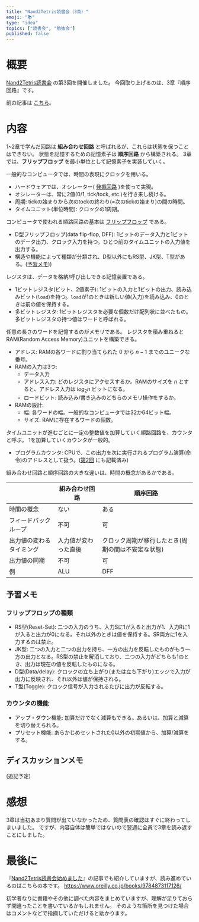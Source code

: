 ```yaml
---
title: "Nand2Tetris読書会（3章）"
emoji: "📚"
type: "idea"
topics: ["読書会", "勉強会"]
published: false
---
```


# 概要

[Nand2Tetris読書会](https://zenn.dev/tomom1_s/articles/nand2tetris-00) の第3回を開催しました。
今回取り上げるのは、3章『順序回路』です。

前の記事は [こちら](https://zenn.dev/tomom1_s/articles/nand2tetris-02)。

# 内容

1~2章で学んだ回路は **組み合わせ回路** と呼ばれるが、これらは状態を保つことはできない。
状態を記憶するための記憶素子は **順序回路** から構築される。
3章では、**フリップフロップ** を最小単位として記憶素子を実装していく。

一般的なコンピュータでは、時間の表現にクロックを用いる。
- ハードウェアでは、オシレーター( [発振回路](https://ja.wikipedia.org/wiki/発振回路) )を使って実現。
- オシレーターは、常に2値(0/1, tick/tock, etc.)を行き来し続ける。 
- 周期: tickの始まりから次のtockの終わり(=次のtickの始まり)の間の時間。
- タイムユニット(単位時間): クロックの1周期。

コンピュータで使われる順路回路の基本は [フリップフロップ](https://ja.wikipedia.org/wiki/フリップフロップ) である。
- D型フリップフロップ(data flip-flop, DFF): 1ビットのデータ入力と1ビットのデータ出力、クロック入力を持つ。ひとつ前のタイムユニットの入力値を出力する。
- 構造や機能によって種類が分類され、D型以外にもRS型、JK型、T型がある。([予習メモ](#フリップフロップの種類)))

レジスタは、データを格納/呼び出しできる記憶装置である。
- 1ビットレジスタ(ビット、2値素子): 1ビットの入力と1ビットの出力、読み込みビット(`load`)を持つ。`load`が1のときは新しい値(入力)を読み込み、0のときは前の値を保持する。
- 多ビットレジスタ: 1ビットレジスタを必要な個数だけ配列状に並べたもの。多ビットレジスタの持つ値はワードと呼ばれる。

任意の長さのワードを記憶するのがメモリである。
レジスタを積み重ねるとRAM(Random Access Memory)ユニットを構築できる。
- アドレス: RAMの各ワードに割り当てられた $0$ から $n-1$ までのユニークな番号。
- RAMの入力は3つ:
  - データ入力
  - アドレス入力: どのレジスタにアクセスするか。RAMのサイズを $n$ とすると、アドレス入力は $log{_2}{n}$ ビットになる。
  - ロードビット: 読み込み/書き込みのどちらのメモリ操作をするか。
- RAMの設計:
  - 幅: 各ワードの幅。一般的なコンピュータでは32か64ビット幅。
  - サイズ: RAMに存在するワードの個数。

タイムユニットが進むごとに一定の整数値を加算していく順路回路を、カウンタと呼ぶ。
1を加算していくカウンタが一般的。
- プログラムカウンタ: CPUで、この出力を次に実行されるプログラム演算(命令)のアドレスとして扱う。([第2回](./nand2tetris-01#インクリメンタ(1を加算)があるとなぜ便利？) にも記載済み)

組み合わせ回路と順序回路の大きな違いは、時間の概念があるかである。

|   | 組み合わせ回路 | 順序回路 |
|---|---|---|
| 時間の概念 | ない | ある |
| フィードバックループ | 不可 | 可 |
| 出力値の変わるタイミング | 入力値が変わった直後 | クロック周期が移行したとき(周期の間は不安定な状態) |
| 出力値の同期 | 不可 | 可 |
| 例 | ALU | DFF |

## 予習メモ

### フリップフロップの種類

- RS型(Reset-Set): 二つの入力のうち、入力Sに1が入ると出力が1、入力Rに1が入ると出力が0になる。それ以外のときは値を保持する。SR両方に1を入力するのは禁止。
- JK型: 二つの入力と二つの出力を持ち、一方の出力を反転したものがもう一方の出力となる。RS型の禁止を解消しており、二つの入力がどちらも1のとき、出力は現在の値を反転したものになる。
- D型(Data/delay): クロックの立ち上がり(または立ち下がり)エッジで入力が出力に反映され、それ以外は値が保持される。
- T型(Toggle): クロック信号が入力されるたびに出力が反転する。

### カウンタの機能

- アップ・ダウン機能: 加算だけでなく減算もできる。あるいは、加算と減算を切り替えられる。
- プリセット機能: あらかじめセットされた0以外の初期値から、加算/減算をする。

## ディスカッションメモ

(追記予定)

# 感想

3章は当初あまり質問が出ていなかったため、質問表の確認はすぐに終わってしまいました。
ですが、内容自体は簡単ではないので翌週に全員で3章を読み返すことにしました。

# 最後に

『[Nand2Tetris読書会始めました](https://zenn.dev/tomom1_s/articles/nand2tetris-00)』の記事でも紹介していますが、読み進めているのはこちらの本です。
https://www.oreilly.co.jp/books/9784873117126/

初学者なりに書籍やその他に調べた内容をまとめていますが、理解が足りておらず間違ったことを書いているかもしれません。
そのような箇所を見つけた場合はコメントなどで指摘していただけると助かります。

[comment]: <> (次の記事は [こちら]&#40;https://zenn.dev/tomom1_s/articles/nand2tetris-04&#41;。)
